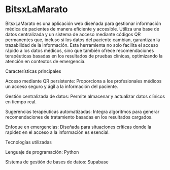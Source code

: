 # BitsxLaMarato

BitsxLaMarato es una aplicación web diseñada para gestionar información médica de pacientes de manera eficiente y accesible. Utiliza una base de datos centralizada y un sistema de acceso mediante códigos QR permanentes que, incluso si los datos del paciente cambian, garantizan la trazabilidad de la información. Esta herramienta no solo facilita el acceso rápido a los datos médicos, sino que también ofrece recomendaciones terapéuticas basadas en los resultados de pruebas clínicas, optimizando la atención en contextos de emergencia.

Características principales

Acceso mediante QR persistente: Proporciona a los profesionales médicos un acceso seguro y ágil a la información del paciente.

Gestión centralizada de datos: Permite almacenar y actualizar datos clínicos en tiempo real.

Sugerencias terapéuticas automatizadas: Integra algoritmos para generar recomendaciones de tratamiento basadas en los resultados cargados.

Enfoque en emergencias: Diseñada para situaciones críticas donde la rapidez en el acceso a la información es esencial.

Tecnologías utilizadas

Lenguaje de programación: Python

Sistema de gestión de bases de datos: Supabase
